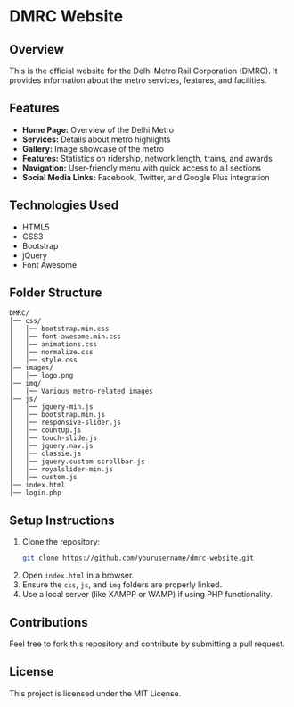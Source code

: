 # DMRC Website

## Overview
This is the official website for the Delhi Metro Rail Corporation (DMRC). It provides information about the metro services, features, and facilities.

## Features
- **Home Page:** Overview of the Delhi Metro
- **Services:** Details about metro highlights
- **Gallery:** Image showcase of the metro
- **Features:** Statistics on ridership, network length, trains, and awards
- **Navigation:** User-friendly menu with quick access to all sections
- **Social Media Links:** Facebook, Twitter, and Google Plus integration

## Technologies Used
- HTML5
- CSS3
- Bootstrap
- jQuery
- Font Awesome

## Folder Structure
```
DMRC/
│── css/
│   │── bootstrap.min.css
│   │── font-awesome.min.css
│   │── animations.css
│   │── normalize.css
│   │── style.css
│── images/
│   │── logo.png
│── img/
│   │── Various metro-related images
│── js/
│   │── jquery-min.js
│   │── bootstrap.min.js
│   │── responsive-slider.js
│   │── countUp.js
│   │── touch-slide.js
│   │── jquery.nav.js
│   │── classie.js
│   │── jquery.custom-scrollbar.js
│   │── royalslider-min.js
│   │── custom.js
│── index.html
│── login.php
```

## Setup Instructions
1. Clone the repository:
   ```sh
   git clone https://github.com/yourusername/dmrc-website.git
   ```
2. Open `index.html` in a browser.
3. Ensure the `css`, `js`, and `img` folders are properly linked.
4. Use a local server (like XAMPP or WAMP) if using PHP functionality.

## Contributions
Feel free to fork this repository and contribute by submitting a pull request.

## License
This project is licensed under the MIT License.


